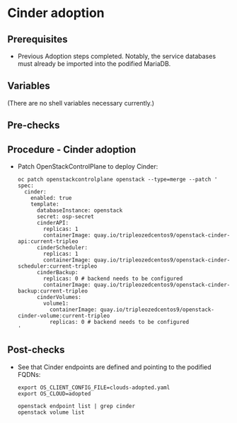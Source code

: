 # Cinder adoption

## Prerequisites

* Previous Adoption steps completed. Notably, the service databases
  must already be imported into the podified MariaDB.

## Variables

(There are no shell variables necessary currently.)

## Pre-checks

## Procedure - Cinder adoption

* Patch OpenStackControlPlane to deploy Cinder:

  ```
  oc patch openstackcontrolplane openstack --type=merge --patch '
  spec:
    cinder:
      enabled: true
      template:
        databaseInstance: openstack
        secret: osp-secret
        cinderAPI:
          replicas: 1
          containerImage: quay.io/tripleozedcentos9/openstack-cinder-api:current-tripleo
        cinderScheduler:
          replicas: 1
          containerImage: quay.io/tripleozedcentos9/openstack-cinder-scheduler:current-tripleo
        cinderBackup:
          replicas: 0 # backend needs to be configured
          containerImage: quay.io/tripleozedcentos9/openstack-cinder-backup:current-tripleo
        cinderVolumes:
          volume1:
            containerImage: quay.io/tripleozedcentos9/openstack-cinder-volume:current-tripleo
            replicas: 0 # backend needs to be configured
  '
  ```

## Post-checks

* See that Cinder endpoints are defined and pointing to the podified
  FQDNs:

  ```
  export OS_CLIENT_CONFIG_FILE=clouds-adopted.yaml
  export OS_CLOUD=adopted

  openstack endpoint list | grep cinder
  openstack volume list
  ```
